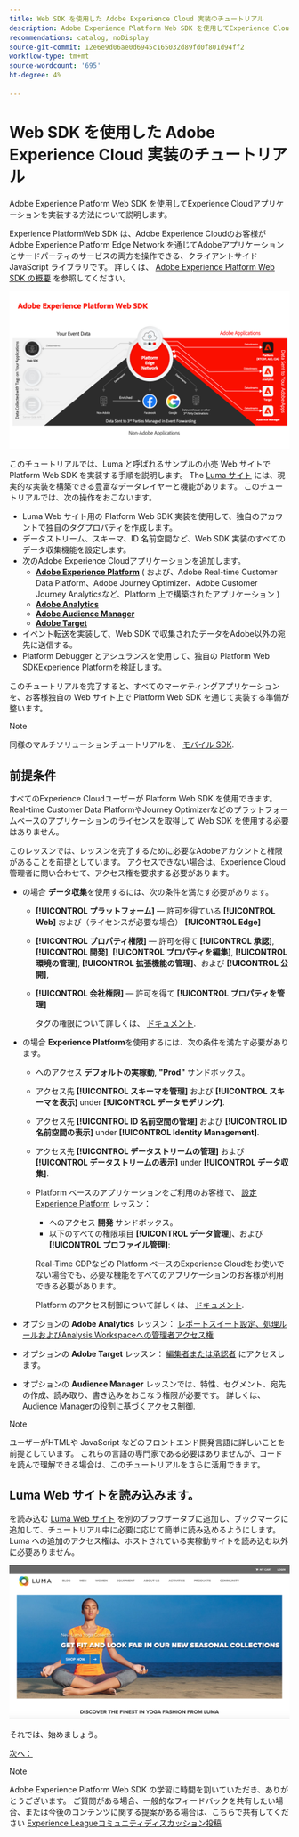 ```yaml
---
title: Web SDK を使用した Adobe Experience Cloud 実装のチュートリアル
description: Adobe Experience Platform Web SDK を使用してExperience Cloudアプリケーションを実装する方法について説明します。
recommendations: catalog, noDisplay
source-git-commit: 12e6e9d06ae0d6945c165032d89fd0f801d94ff2
workflow-type: tm+mt
source-wordcount: '695'
ht-degree: 4%

---
```


# Web SDK を使用した Adobe Experience Cloud 実装のチュートリアル

Adobe Experience Platform Web SDK を使用してExperience Cloudアプリケーションを実装する方法について説明します。

Experience PlatformWeb SDK は、Adobe Experience Cloudのお客様がAdobe Experience Platform Edge Network を通じてAdobeアプリケーションとサードパーティのサービスの両方を操作できる、クライアントサイド JavaScript ライブラリです。 詳しくは、 [Adobe Experience Platform Web SDK の概要](https://experienceleague.adobe.com/docs/experience-platform/edge/home.html?lang=ja) を参照してください。

![Experience PlatformWeb SDK のアーキテクチャ](assets/dc-websdk.png)

このチュートリアルでは、Luma と呼ばれるサンプルの小売 Web サイトで Platform Web SDK を実装する手順を説明します。 The [Luma サイト](https://luma.enablementadobe.com/content/luma/us/en.html) には、現実的な実装を構築できる豊富なデータレイヤーと機能があります。 このチュートリアルでは、次の操作をおこないます。

* Luma Web サイト用の Platform Web SDK 実装を使用して、独自のアカウントで独自のタグプロパティを作成します。
* データストリーム、スキーマ、ID 名前空間など、Web SDK 実装のすべてのデータ収集機能を設定します。
* 次のAdobe Experience Cloudアプリケーションを追加します。
   * **[Adobe Experience Platform](setup-experience-platform.md)** ( および、Adobe Real-time Customer Data Platform、Adobe Journey Optimizer、Adobe Customer Journey Analyticsなど、Platform 上で構築されたアプリケーション )
   * **[Adobe Analytics](setup-analytics.md)**
   * **[Adobe Audience Manager](setup-audience-manager.md)**
   * **[Adobe Target](setup-target.md)**
* イベント転送を実装して、Web SDK で収集されたデータをAdobe以外の宛先に送信する。
* Platform Debugger とアシュランスを使用して、独自の Platform Web SDKExperience Platformを検証します。

このチュートリアルを完了すると、すべてのマーケティングアプリケーションを、お客様独自の Web サイト上で Platform Web SDK を通じて実装する準備が整います。


>[!NOTE]
>
>同様のマルチソリューションチュートリアルを、 [モバイル SDK](../tutorial-mobile-sdk/overview.md).

## 前提条件

すべてのExperience Cloudユーザーが Platform Web SDK を使用できます。 Real-time Customer Data PlatformやJourney Optimizerなどのプラットフォームベースのアプリケーションのライセンスを取得して Web SDK を使用する必要はありません。

このレッスンでは、レッスンを完了するために必要なAdobeアカウントと権限があることを前提としています。 アクセスできない場合は、Experience Cloud管理者に問い合わせて、アクセス権を要求する必要があります。

* の場合 **データ収集**&#x200B;を使用するには、次の条件を満たす必要があります。
   * **[!UICONTROL プラットフォーム]** — 許可を得ている **[!UICONTROL Web]** および（ライセンスが必要な場合） **[!UICONTROL Edge]**
   * **[!UICONTROL プロパティ権限]** — 許可を得て **[!UICONTROL 承認]**, **[!UICONTROL 開発]**, **[!UICONTROL プロパティを編集]**, **[!UICONTROL 環境の管理]**, **[!UICONTROL 拡張機能の管理]**、および **[!UICONTROL 公開]**,
   * **[!UICONTROL 会社権限]** — 許可を得て **[!UICONTROL プロパティを管理]**

     タグの権限について詳しくは、 [ドキュメント](https://experienceleague.adobe.com/docs/experience-platform/tags/admin/user-permissions.html?lang=ja).

* の場合 **Experience Platform**&#x200B;を使用するには、次の条件を満たす必要があります。

   * へのアクセス **デフォルトの実稼動**, **&quot;Prod&quot;** サンドボックス。
   * アクセス先 **[!UICONTROL スキーマを管理]** および **[!UICONTROL スキーマを表示]** under **[!UICONTROL データモデリング]**.
   * アクセス先 **[!UICONTROL ID 名前空間の管理]** および **[!UICONTROL ID 名前空間の表示]** under **[!UICONTROL Identity Management]**.
   * アクセス先 **[!UICONTROL データストリームの管理]** および **[!UICONTROL データストリームの表示]** under **[!UICONTROL データ収集]**.
   * Platform ベースのアプリケーションをご利用のお客様で、 [設定Experience Platform](setup-experience-platform.md) レッスン：
      * へのアクセス **開発** サンドボックス。
      * 以下のすべての権限項目 **[!UICONTROL データ管理]**、および **[!UICONTROL プロファイル管理]**:

     Real-Time CDPなどの Platform ベースのExperience Cloudをお使いでない場合でも、必要な機能をすべてのアプリケーションのお客様が利用できる必要があります。

     Platform のアクセス制御について詳しくは、 [ドキュメント](https://experienceleague.adobe.com/docs/experience-platform/access-control/home.html?lang=ja).

* オプションの **Adobe Analytics** レッスン： [レポートスイート設定、処理ルールおよびAnalysis Workspaceへの管理者アクセス権](https://experienceleague.adobe.com/docs/analytics/admin/admin-console/home.html?lang=ja)

* オプションの **Adobe Target** レッスン： [編集者または承認者](https://experienceleague.adobe.com/docs/target/using/administer/manage-users/enterprise/properties-overview.html#section_8C425E43E5DD4111BBFC734A2B7ABC80) にアクセスします。

* オプションの **Audience Manager** レッスンでは、特性、セグメント、宛先の作成、読み取り、書き込みをおこなう権限が必要です。 詳しくは、 [Audience Managerの役割に基づくアクセス制御](https://experienceleague.adobe.com/docs/audience-manager-learn/tutorials/setup-and-admin/user-management/setting-permissions-with-role-based-access-control.html?lang=en).


>[!NOTE]
>
>ユーザーがHTMLや JavaScript などのフロントエンド開発言語に詳しいことを前提としています。 これらの言語の専門家である必要はありませんが、コードを読んで理解できる場合は、このチュートリアルをさらに活用できます。

## Luma Web サイトを読み込みます。

を読み込む [Luma Web サイト](https://luma.enablementadobe.com/content/luma/us/en.html) を別のブラウザータブに追加し、ブックマークに追加して、チュートリアル中に必要に応じて簡単に読み込めるようにします。 Luma への追加のアクセス権は、ホストされている実稼動サイトを読み込む以外に必要ありません。

[![Luma Web サイト](assets/old-overview-luma.png)](https://luma.enablementadobe.com/content/luma/us/en.html)

それでは、始めましょう。

[次へ： ](configure-schemas.md)

>[!NOTE]
>
>Adobe Experience Platform Web SDK の学習に時間を割いていただき、ありがとうございます。 ご質問がある場合、一般的なフィードバックを共有したい場合、または今後のコンテンツに関する提案がある場合は、こちらで共有してください [Experience Leagueコミュニティディスカッション投稿](https://experienceleaguecommunities.adobe.com/t5/adobe-experience-platform-launch/tutorial-discussion-implement-adobe-experience-cloud-with-web/td-p/444996)
